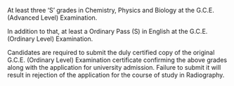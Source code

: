 At least three ‘S’ grades in Chemistry, Physics and Biology at the G.C.E. (Advanced Level)
Examination.

In addition to that, at least a Ordinary Pass (S) in English at the G.C.E. (Ordinary Level)
Examination.

Candidates are required to submit the duly certified copy of the original G.C.E. (Ordinary
Level) Examination certificate confirming the above grades along with the application for
university admission. Failure to submit it will result in rejection of the application for the
course of study in Radiography.